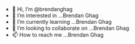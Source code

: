 - 👋 Hi, I’m @brendanghag
- 👀 I’m interested in ...Brendan Ghag
- 🌱 I’m currently learning ...Brendan Ghag
- 💞️ I’m looking to collaborate on ...Brendan Ghag
- 📫 How to reach me ...Brendan Ghag

<!---
brendanghag/brendanghag is a ✨ special ✨ repository because its `README.md` (this file) appears on your GitHub profile.
You can click the Preview link to take a look at your changes.
--->
